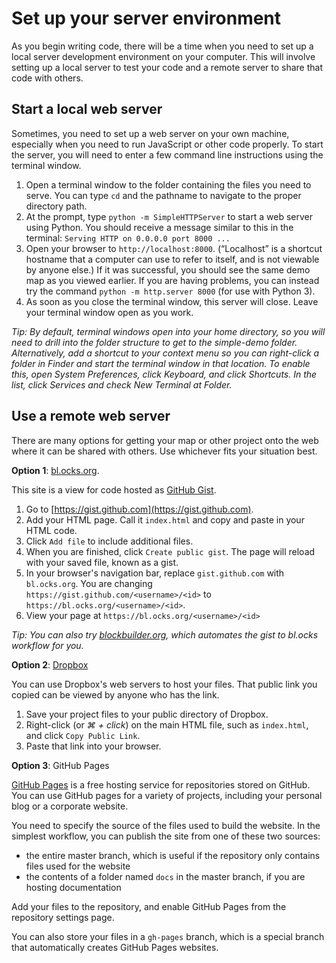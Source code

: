 # Set up your server environment

As you begin writing code, there will be a time when you need to set up a local server development environment on your computer. This will involve setting up a local server to test your code and a remote server to share that code with others.

## Start a local web server

Sometimes, you need to set up a web server on your own machine, especially when you need to run JavaScript or other code properly. To start the server, you will need to enter a few command line instructions using the terminal window.

1. Open a terminal window to the folder containing the files you need to serve. You can type `cd` and the pathname to navigate to the proper directory path.
2. At the prompt, type `python -m SimpleHTTPServer` to start a web server using Python. You should receive a message similar to this in the terminal: `Serving HTTP on 0.0.0.0 port 8000 ...`
3. Open your browser to `http://localhost:8000`. (“Localhost” is a shortcut hostname that a computer can use to refer to itself, and is not viewable by anyone else.) If it was successful, you should see the same demo map as you viewed earlier. If you are having problems, you can instead try the command `python -m http.server 8000` (for use with Python 3).
4. As soon as you close the terminal window, this server will close. Leave your terminal window open as you work.

_Tip:  By default, terminal windows open into your home directory, so you will need to drill into the folder structure to get to the simple-demo folder. Alternatively, add a shortcut to your context menu so you can right-click a folder in Finder and start the terminal window in that location. To enable this, open System Preferences, click Keyboard, and click Shortcuts. In the list, click Services and check New Terminal at Folder._

## Use a remote web server

There are many options for getting your map or other project onto the web where it can be shared with others. Use whichever fits your situation best.

**Option 1**: [bl.ocks.org](https://bl.ocks.org).

This site is a view for code hosted as [GitHub Gist](https://gist.github.com/).

1. Go to [https://gist.github.com](https://gist.github.com).  
2. Add your HTML page. Call it `index.html` and copy and paste in your HTML code.
3. Click `Add file` to include additional files.
4. When you are finished, click `Create public gist`.  The page will reload with your saved file, known as a gist.
5. In your browser's navigation bar, replace `gist.github.com` with `bl.ocks.org`. You are changing  `https://gist.github.com/<username>/<id>` to `https://bl.ocks.org/<username>/<id>`.
6. View your page at `https://bl.ocks.org/<username>/<id>`

_Tip: You can also try [blockbuilder.org](http://blockbuilder.org/), which automates the gist to bl.ocks workflow for you._

**Option 2**: [Dropbox](https://www.dropbox.com/)

You can use Dropbox's web servers to host your files. That public link you copied can be viewed by anyone who has the link.

1. Save your project files to your public directory of Dropbox.
2. Right-click (or _&#8984; + click_) on the main HTML file, such as `index.html`, and click `Copy Public Link`.
3. Paste that link into your browser.

**Option 3**: GitHub Pages

[GitHub Pages](https://help.github.com/articles/what-is-github-pages/) is a free hosting service for repositories stored on GitHub. You can use GitHub pages for a variety of projects, including your personal blog or a corporate website.

You need to specify the source of the files used to build the website. In the simplest workflow, you can publish the site from one of these two sources:

- the entire master branch, which is useful if the repository only contains files used for the website
- the contents of a folder named `docs` in the master branch, if you are hosting documentation

Add your files to the repository, and enable GitHub Pages from the repository settings page.

You can also store your files in a `gh-pages` branch, which is a special branch that automatically creates GitHub Pages websites.
